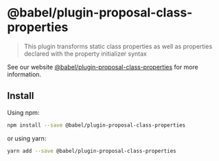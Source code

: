 # @babel/plugin-proposal-class-properties

> This plugin transforms static class properties as well as properties declared with the property initializer syntax

See our website [@babel/plugin-proposal-class-properties](https://babeljs.io/docs/en/next/babel-plugin-proposal-class-properties.html) for more information.

## Install

Using npm:

```sh
npm install --save @babel/plugin-proposal-class-properties
```

or using yarn:

```sh
yarn add --save @babel/plugin-proposal-class-properties
```
